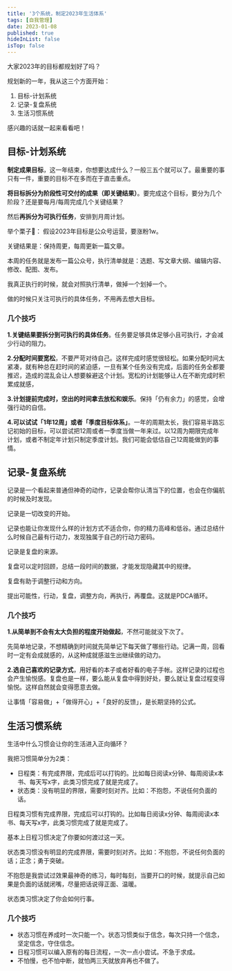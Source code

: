 ```yaml
---
title: '3个系统，制定2023年生活体系'
tags: [自我管理]
date: 2023-01-08
published: true
hideInList: false
isTop: false
---
```


大家2023年的目标都规划好了吗？

规划新的一年，我从这三个方面开始：
1. 目标-计划系统
2. 记录-复盘系统
3. 生活习惯系统

感兴趣的话就一起来看看吧！
<!--more-->

## 目标-计划系统
 
**制定成果目标**，这一年结束，你想要达成什么？一般三五个就可以了。最重要的事只有一件，重要的目标不在多而在于直击重点。

**将目标拆分为阶段性可交付的成果（即关键结果）**。要完成这个目标，要分为几个阶段？还是要每月/每周完成几个关键结果？

然后**再拆分为可执行任务**，安排到月周计划。

举个栗子🌰：
假设2023年目标是公众号运营，要涨粉1w。

关键结果是：保持周更，每周更新一篇文章。

本周的任务就是发布一篇公众号，执行清单就是：选题、写文章大纲、编辑内容、修改、配图、发布。

我真正执行的时候，就会对照执行清单，做掉一个划掉一个。

做的时候只关注可执行的具体任务，不用再去想大目标。

### 几个技巧

**1.关键结果要拆分到可执行的具体任务**。任务要足够具体足够小且可执行，才会减少行动的阻力。

**2.分配时间要宽松**，不要严苛对待自己。这样完成时感觉很轻松。如果分配时间太紧凑，就有种总在赶时间的紧迫感，一旦有某个任务没有完成，后面的任务全都要推迟，造成的混乱会让人想要躲避这个计划。宽松的计划能够让人在不断完成时积累成就感，

**3.计划提前完成时，空出的时间拿去放松和娱乐**。保持「仍有余力」的感觉，会增强行动的自信。

**4.可以试试「1年12周」或者「季度目标体系」**。一年的周期太长，我们容易半路忘记初始的目标，可以尝试把12周或者一季度当做一年来过。以12周为期限完成年计划，或者不制定年计划只制定季度计划。我们可能会低估自己12周能做到的事情。

## 记录-复盘系统

记录是一个看起来普通但神奇的动作，记录会帮你认清当下的位置，也会在你偏航的时候及时发现。

记录是一切改变的开始。

记录也能让你发现什么样的计划方式不适合你，你的精力高峰和低谷。通过总结什么时候自己最有行动力，发现独属于自己的行动力密码。

记录是复盘的来源。

复盘可以定时回顾，总结一段时间的数据，才能发现隐藏其中的规律。

复盘有助于调整行动和方向。

提出可能性，行动，复盘，调整方向，再执行，再覆盘。这就是PDCA循环。

### 几个技巧

**1.从简单到不会有太大负担的程度开始做起**，不然可能就没下次了。

先简单地记录，不想精确到时间就先简单记下每天做了哪些行动。记满一周，回看时一定有会成就感的，从这种成就感滋生出继续做的动力。

**2.选自己喜欢的记录方式**，用好看的本子或者好看的电子手帐。这样记录的过程也会产生愉悦感。复盘也是一样，要么能从复盘中得到好处，要么就让复盘过程变得愉悦。这样自然就会变得愿意去做。

让事情「容易做」+「做得开心」+「良好的反馈」，是长期坚持的公式。

## 生活习惯系统

生活中什么习惯会让你的生活进入正向循环？

我把习惯简单分为2类：
- 日程类：有完成界限，完成后可以打钩的。比如每日阅读x分钟、每周阅读x本书、每天写x字，此类习惯完成了就是完成了。
- 状态类：没有明显的界限，需要时刻对齐。比如：不抱怨，不说任何负面的话。

日程类习惯有完成界限，完成后可以打钩的。比如每日阅读x分钟、每周阅读x本书、每天写x字，此类习惯完成了就是完成了。

基本上日程习惯决定了你要如何渡过这一天。

状态类习惯没有明显的完成界限，需要时刻对齐。比如：不抱怨，不说任何负面的话；正念；勇于突破。

不抱怨是我尝试过效果最神奇的练习，每时每刻，当要开口的时候，就提示自己如果是负面的话就闭嘴，尽量把话说得正面、温暖。

状态类习惯决定了你会如何行事。

### 几个技巧

- 状态习惯在养成时一次只能一个。状态习惯类似于信念，每次只持一个信念，坚定信念，守住信念。
- 日程习惯可以编入原有的每日流程，一次一点小尝试。不急于求成。
- 不怕慢，也不怕中断，就怕两三天就放弃再也不做了。